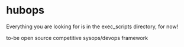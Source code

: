 # hubops

Everything you are looking for is in the exec_scripts directory, for now!

to-be open source competitive sysops/devops framework
